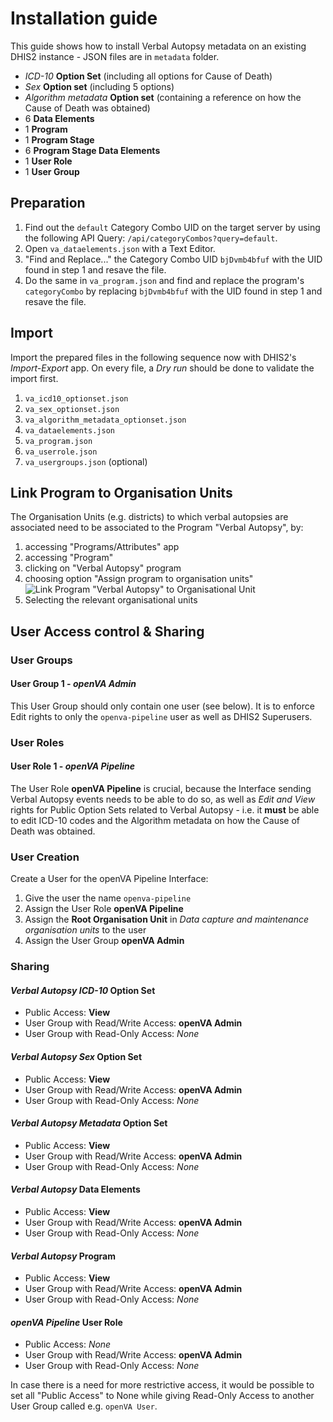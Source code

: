 # Installation guide

This guide shows how to install Verbal Autopsy metadata on an existing DHIS2 instance - JSON files are in `metadata` folder.

- _ICD-10_ **Option Set** (including all options for Cause of Death)
- _Sex_ **Option set** (including 5 options)
- _Algorithm metadata_ **Option set** (containing a reference on how the Cause of Death was obtained)
- 6 **Data Elements**
- 1 **Program**
- 1 **Program Stage**
- 6 **Program Stage Data Elements**
- 1 **User Role**
- 1 **User Group**

## Preparation

1. Find out the `default` Category Combo UID on the target server by using the following API Query: `/api/categoryCombos?query=default`.
2. Open `va_dataelements.json` with a Text Editor.
3. "Find and Replace..." the Category Combo UID `bjDvmb4bfuf` with the UID found in step 1 and resave the file.
4. Do the same in `va_program.json` and find and replace the program's `categoryCombo` by replacing `bjDvmb4bfuf` with the UID found in step 1 and resave the file.


## Import

Import the prepared files in the following sequence now with DHIS2's _Import-Export_ app.
On every file, a _Dry run_ should be done to validate the import first.

1. `va_icd10_optionset.json`
2. `va_sex_optionset.json`
3. `va_algorithm_metadata_optionset.json`
4. `va_dataelements.json`
5. `va_program.json`
6. `va_userrole.json`
7. `va_usergroups.json` (optional)

## Link Program to Organisation Units

The Organisation Units (e.g. districts) to which verbal autopsies are associated need to be associated to the Program "Verbal Autopsy", by: 
1. accessing "Programs/Attributes" app
2. accessing "Program"
3. clicking on "Verbal Autopsy" program
4. choosing option "Assign program to organisation units"
![Link Program "Verbal Autopsy" to Organisational Unit](/dhis2_va_draft/resources/images/LinkProgToOrgUnit.png)
5. Selecting the relevant organisational units

## User Access control & Sharing

### User Groups

#### User Group 1 - _openVA Admin_

This User Group should only contain one user (see below). It is to enforce Edit rights to only the `openva-pipeline` user as well as DHIS2 Superusers.

### User Roles

#### User Role 1 - _openVA Pipeline_
The User Role **openVA Pipeline** is crucial, because the Interface sending Verbal Autopsy events needs to be able to do so, as well as _Edit and View_ rights for Public Option Sets related to Verbal Autopsy - i.e. it **must** be able to edit ICD-10 codes and the Algorithm metadata on how the Cause of Death was obtained.

### User Creation

Create a User for the openVA Pipeline Interface:

1. Give the user the name `openva-pipeline`
2. Assign the User Role **openVA Pipeline**
3. Assign the **Root Organisation Unit** in _Data capture and maintenance organisation units_ to the user
4. Assign the User Group **openVA Admin**

### Sharing

#### _Verbal Autopsy ICD-10_ Option Set
 - Public Access: **View**
 - User Group with Read/Write Access: **openVA Admin**
 - User Group with Read-Only Access: _None_

#### _Verbal Autopsy Sex_ Option Set
  - Public Access: **View**
  - User Group with Read/Write Access: **openVA Admin**
  - User Group with Read-Only Access: _None_

#### _Verbal Autopsy Metadata_ Option Set
  - Public Access: **View**
  - User Group with Read/Write Access: **openVA Admin**
  - User Group with Read-Only Access: _None_

#### _Verbal Autopsy_ Data Elements
  - Public Access: **View**
  - User Group with Read/Write Access: **openVA Admin**
  - User Group with Read-Only Access: _None_

#### _Verbal Autopsy_ Program
  - Public Access: **View**
  - User Group with Read/Write Access: **openVA Admin**
  - User Group with Read-Only Access: _None_

#### _openVA Pipeline_ User Role
  - Public Access: _None_
  - User Group with Read/Write Access: **openVA Admin**
  - User Group with Read-Only Access: _None_

In case there is a need for more restrictive access, it would be possible to set all "Public Access" to None while giving Read-Only Access to another User Group called e.g. `openVA User`.
